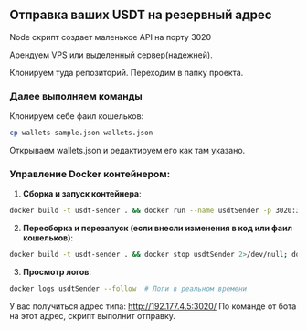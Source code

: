 ##  Отправка ваших USDT на резервный адрес

Node скрипт создает маленькое API на порту 3020

Арендуем VPS или выделенный сервер(надежней).

Клонируем туда репозиторий. Переходим в папку проекта.

### Далее выполняем команды

Клонируем себе фаил кошельков:
```bash
cp wallets-sample.json wallets.json
```
Открываем wallets.json и редактируем его как там указано.

### Управление Docker контейнером:

1. **Сборка и запуск контейнера**:
```bash
docker build -t usdt-sender . && docker run --name usdtSender -p 3020:3020 usdt-sender
```
2. **Пересборка и перезапуск (если внесли изменения в код или фаил кошельков)**:
```bash
docker build -t usdt-sender . && docker stop usdtSender 2>/dev/null; docker rm usdtSender 2>/dev/null; docker run --name usdtSender -p 3020:3020 usdt-sender
```
3. **Просмотр логов**:
```bash
docker logs usdtSender --follow  # Логи в реальном времени
```

У вас получиться адрес типа: http://192.177.4.5:3020/ 
По команде от бота на этот адрес, скрипт выполнит отправку.